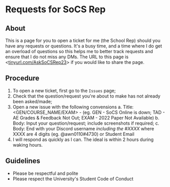 # Requests for SoCS Rep

## About
This is a page for you to open a ticket for me (the School Rep) should you have any requests or questions. It's a busy time, and a time where I do get an overload of questions so this helps me to better track requests and ensure that I do not miss any DMs. The URL to this page is <[tinyurl.com/AskSoCSRep23](tinyurl.com/AskSoCSRep23)> if you would like to share the page. 

## Procedure
1. To open a new ticket, first go to the `Issues` page;
2. Check that the question/request you're about to make has not already been asked/made;
3. Open a new issue with the following convensions
   a. Title: <GEN/COURSE_NAME/EXAM> - <Brief Title> (eg. GEN - SoCS Online is down; TAD - AE Grades & Feedback Not Out; EXAM - 2022 Paper Not Available)
   b. Body: Input your question/request; include screenshots if required;
   c. Body: End with your Discord username *including the #XXXX* where XXXX are 4 digits (eg. @awn0110#4730) or Student Email
4. I will respond as quickly as I can. The ideal is within 2 hours during waking hours.

## Guidelines
- Please be respectful and polite
- Please respect the University's Student Code of Conduct
